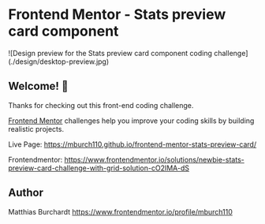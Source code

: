 # Frontend Mentor - Stats preview card component

![Design preview for the Stats preview card component coding challenge]
(./design/desktop-preview.jpg)

## Welcome! 👋

Thanks for checking out this front-end coding challenge.

[Frontend Mentor](https://www.frontendmentor.io) challenges help you improve your coding skills by building realistic projects.

Live Page:
https://mburch110.github.io/frontend-mentor-stats-preview-card/

Frontendmentor:
https://www.frontendmentor.io/solutions/newbie-stats-preview-card-challenge-with-grid-solution-cO2IMA-dS

## Author

Matthias Burchardt
https://www.frontendmentor.io/profile/mburch110
